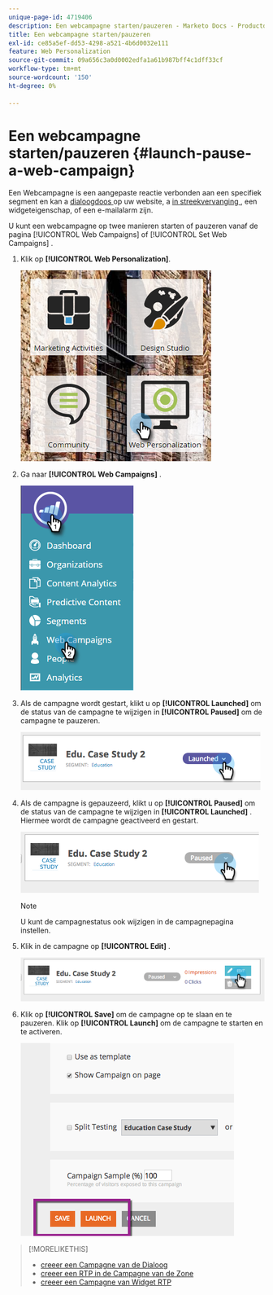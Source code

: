 ```yaml
---
unique-page-id: 4719406
description: Een webcampagne starten/pauzeren - Marketo Docs - Productdocumentatie
title: Een webcampagne starten/pauzeren
exl-id: ce85a5ef-dd53-4298-a521-4b6d0032e111
feature: Web Personalization
source-git-commit: 09a656c3a0d0002edfa1a61b987bff4c1dff33cf
workflow-type: tm+mt
source-wordcount: '150'
ht-degree: 0%

---
```


# Een webcampagne starten/pauzeren {#launch-pause-a-web-campaign}

Een Webcampagne is een aangepaste reactie verbonden aan een specifiek segment en kan a [ dialoogdoos ](/help/marketo/product-docs/web-personalization/working-with-web-campaigns/create-a-new-dialog-web-campaign.md) op uw website, a [ in streekvervanging ](/help/marketo/product-docs/web-personalization/working-with-web-campaigns/create-a-new-in-zone-web-campaign.md), een widgeteigenschap, of een e-mailalarm zijn.

U kunt een webcampagne op twee manieren starten of pauzeren vanaf de pagina [!UICONTROL Web Campaigns] of [!UICONTROL Set Web Campaigns] .

1. Klik op **[!UICONTROL Web Personalization]**.

   ![](assets/one-1.png)

1. Ga naar **[!UICONTROL Web Campaigns]** .

   ![](assets/two-1.png)

1. Als de campagne wordt gestart, klikt u op **[!UICONTROL Launched]** om de status van de campagne te wijzigen in **[!UICONTROL Paused]** om de campagne te pauzeren.

   ![](assets/image2014-11-26-17-3a26-3a38.png)

1. Als de campagne is gepauzeerd, klikt u op **[!UICONTROL Paused]** om de status van de campagne te wijzigen in **[!UICONTROL Launched]** . Hiermee wordt de campagne geactiveerd en gestart.

   ![](assets/image2014-11-26-17-3a28-3a59.png)

   >[!NOTE]
   >
   >U kunt de campagnestatus ook wijzigen in de campagnepagina instellen.

1. Klik in de campagne op **[!UICONTROL Edit]** .

   ![](assets/image2014-11-26-17-3a31-3a37.png)

1. Klik op **[!UICONTROL Save]** om de campagne op te slaan en te pauzeren. Klik op **[!UICONTROL Launch]** om de campagne te starten en te activeren.

   ![](assets/image2014-11-26-17-3a32-3a48.png)

>[!MORELIKETHIS]
>
>* [ creeer een Campagne van de Dialoog ](/help/marketo/product-docs/web-personalization/working-with-web-campaigns/create-a-new-dialog-web-campaign.md)
>* [ creeer een RTP in de Campagne van de Zone ](/help/marketo/product-docs/web-personalization/working-with-web-campaigns/create-a-new-in-zone-web-campaign.md)
>* [ creeer een Campagne van Widget RTP ](/help/marketo/product-docs/web-personalization/working-with-web-campaigns/create-a-new-widget-web-campaign.md)
